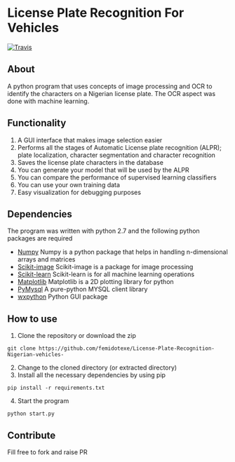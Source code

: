 # License Plate Recognition For Vehicles

[![Travis](https://travis-ci.org/femidotexe/License-Plate-Recognition-Nigerian-vehicles-.png)](https://travis-ci.org/femidotexe/License-Plate-Recognition-Nigerian-vehicles-)

## **About**
A python program that uses concepts of image processing and OCR to identify the characters on a Nigerian license plate. The OCR aspect was done with machine learning.

## **Functionality**
1. A GUI interface that makes image selection easier
2. Performs all the stages of Automatic License plate recognition (ALPR); plate localization, character segmentation and character recognition
3. Saves the license plate characters in the database
4. You can generate your model that will be used by the ALPR
5. You can compare the performance of supervised learning classifiers
6. You can use your own training data
7. Easy visualization for debugging purposes

## **Dependencies**
The program was written with python 2.7 and the following python packages are required
* [Numpy](http://docs.scipy.org/doc/numpy-1.10.0) Numpy is a python package that helps in handling n-dimensional arrays and matrices
* [Scikit-image](http://scikit-image.org/) Scikit-image is a package for image processing
* [Scikit-learn](http://scikit-learn.org/) Scikit-learn is for all machine learning operations
* [Matplotlib](http://matplotlib.org) Matplotlib is a 2D plotting library for python
* [PyMysql](https://github.com/PyMYSQL/PyMYSQL) A pure-python MYSQL client library
* [wxpython](http//wxpython.org) Python GUI package

## **How to use**
1. Clone the repository or download the zip
```
git clone https://github.com/femidotexe/License-Plate-Recognition-Nigerian-vehicles-
```
2. Change to the cloned directory (or extracted directory)
3. Install all the necessary dependencies by using pip
```
pip install -r requirements.txt
```
4. Start the program
```
python start.py
```

## **Contribute**
Fill free to fork and raise PR
